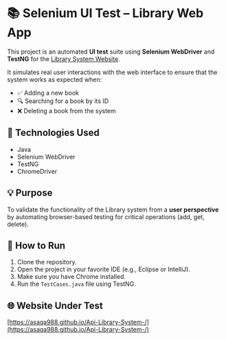# 📚 Selenium UI Test – Library Web App

This project is an automated **UI test** suite using **Selenium WebDriver** and **TestNG** for the [Library System Website](https://asaqa988.github.io/Api-Library-System-/).

It simulates real user interactions with the web interface to ensure that the system works as expected when:

- ✅ Adding a new book  
- 🔍 Searching for a book by its ID  
- ❌ Deleting a book from the system  

## 🚀 Technologies Used

- Java  
- Selenium WebDriver  
- TestNG  
- ChromeDriver  

## 💡 Purpose

To validate the functionality of the Library system from a **user perspective** by automating browser-based testing for critical operations (add, get, delete).

## 🧪 How to Run

1. Clone the repository.
2. Open the project in your favorite IDE (e.g., Eclipse or IntelliJ).
3. Make sure you have Chrome installed.
4. Run the `TestCases.java` file using TestNG.

## 🌐 Website Under Test

[https://asaqa988.github.io/Api-Library-System-/](https://asaqa988.github.io/Api-Library-System-/)

